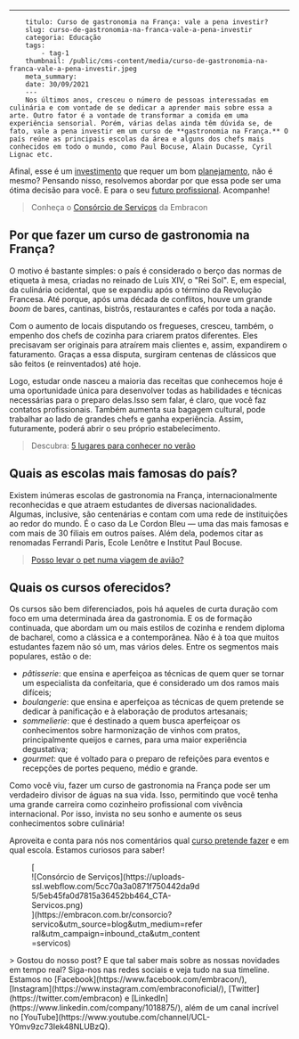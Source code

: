 ---
        titulo: Curso de gastronomia na França: vale a pena investir?
        slug: curso-de-gastronomia-na-franca-vale-a-pena-investir
        categoria: Educação
        tags:
            - tag-1
        thumbnail: /public/cms-content/media/curso-de-gastronomia-na-franca-vale-a-pena-investir.jpeg
        meta_summary: 
        date: 30/09/2021
        ---
        Nos últimos anos, cresceu o número de pessoas interessadas em culinária e com vontade de se dedicar a aprender mais sobre essa a arte. Outro fator é a vontade de transformar a comida em uma experiência sensorial. Porém, várias delas ainda têm dúvida se, de fato, vale a pena investir em um curso de **gastronomia na França.** O país reúne as principais escolas da área e alguns dos chefs mais conhecidos em todo o mundo, como Paul Bocuse, Alain Ducasse, Cyril Lignac etc.

Afinal, esse é um [investimento](https://www.embracon.com.br/blog/8-motivos-que-comprovam-que-consorcio-e-investimento) que requer um bom [planejamento](https://www.embracon.com.br/blog/planejamento-financeiro-um-guia-para-as-financas-nao-sairem-de-controle), não é mesmo? Pensando nisso, resolvemos abordar por que essa pode ser uma ótima decisão para você. E para o seu [futuro profissional](https://www.embracon.com.br/blog/segunda-graduacao-ou-pos-graduacao-qual-e-a-melhor-opcao). Acompanhe!

> Conheça o [Consórcio de Serviços](https://www.embracon.com.br/consorcio-servicos) da Embracon

Por que fazer um curso de gastronomia na França?
------------------------------------------------

O motivo é bastante simples: o país é considerado o berço das normas de etiqueta à mesa, criadas no reinado de Luís XIV, o "Rei Sol". E, em especial, da culinária ocidental, que se expandiu após o término da Revolução Francesa. Até porque, após uma década de conflitos, houve um grande *boom* de bares, cantinas, bistrôs, restaurantes e cafés por toda a nação.

Com o aumento de locais disputando os fregueses, cresceu, também, o empenho dos chefs de cozinha para criarem pratos diferentes. Eles precisavam ser originais para atraírem mais clientes e, assim, expandirem o faturamento. Graças a essa disputa, surgiram centenas de clássicos que são feitos (e reinventados) até hoje.

Logo, estudar onde nasceu a maioria das receitas que conhecemos hoje é uma oportunidade única para desenvolver todas as habilidades e técnicas necessárias para o preparo delas.Isso sem falar, é claro, que você faz contatos profissionais. Também aumenta sua bagagem cultural, pode trabalhar ao lado de grandes chefs e ganha experiência. Assim, futuramente, poderá abrir o seu próprio estabelecimento.

> Descubra: [5 lugares para conhecer no verão](https://www.embracon.com.br/blog/5-lugares-para-conhecer-no-verao)

Quais as escolas mais famosas do país?
--------------------------------------

Existem inúmeras escolas de gastronomia na França, internacionalmente reconhecidas e que atraem estudantes de diversas nacionalidades. Algumas, inclusive, são centenárias e contam com uma rede de instituições ao redor do mundo. É o caso da Le Cordon Bleu — uma das mais famosas e com mais de 30 filiais em outros países. Além dela, podemos citar as renomadas Ferrandi Paris, Ecole Lenôtre e Institut Paul Bocuse.

> [Posso levar o pet numa viagem de avião?](https://www.embracon.com.br/blog/posso-levar-o-pet-numa-viagem-de-aviao)

Quais os cursos oferecidos?
---------------------------

Os cursos são bem diferenciados, pois há aqueles de curta duração com foco em uma determinada área da gastronomia. E os de formação continuada, que abordam um ou mais estilos de cozinha e rendem diploma de bacharel, como a clássica e a contemporânea. Não é à toa que muitos estudantes fazem não só um, mas vários deles. Entre os segmentos mais populares, estão o de:

- *pâtisserie*: que ensina e aperfeiçoa as técnicas de quem quer se tornar um especialista da confeitaria, que é considerado um dos ramos mais difíceis;
- *boulangerie*: que ensina e aperfeiçoa as técnicas de quem pretende se dedicar à panificação e à elaboração de produtos artesanais;
- *sommelierie*: que é destinado a quem busca aperfeiçoar os conhecimentos sobre harmonização de vinhos com pratos, principalmente queijos e carnes, para uma maior experiência degustativa;
- *gourmet*: que é voltado para o preparo de refeições para eventos e recepções de portes pequeno, médio e grande.

Como você viu, fazer um curso de gastronomia na França pode ser um verdadeiro divisor de águas na sua vida. Isso, permitindo que você tenha uma grande carreira como cozinheiro profissional com vivência internacional. Por isso, invista no seu sonho e aumente os seus conhecimentos sobre culinária!

Aproveita e conta para nós nos comentários qual [curso pretende fazer](https://www.embracon.com.br/blog/ead-a-educacao-a-distancia-e-para-voce) e em qual escola. Estamos curiosos para saber!

<figure class="w-richtext-figure-type-image w-richtext-align-center" style="max-width:310px">[<div>![Consórcio de Serviços](https://uploads-ssl.webflow.com/5cc70a3a0871f750442da9d5/5eb45fa0d7815a36452bb464_CTA-Servicos.png)</div>](https://embracon.com.br/consorcio?servico&utm_source=blog&utm_medium=referral&utm_campaign=inbound_cta&utm_content=servicos)</figure>> Gostou do nosso post? E que tal saber mais sobre as nossas novidades em tempo real? Siga-nos nas redes sociais e veja tudo na sua timeline. Estamos no [Facebook](https://www.facebook.com/embracon/), [Instagram](https://www.instagram.com/embraconoficial/), [Twitter](https://twitter.com/embracon) e [LinkedIn](https://www.linkedin.com/company/1018875/), além de um canal incrível no [YouTube](https://www.youtube.com/channel/UCL-Y0mv9zc73Iek48NLUBzQ).
        
